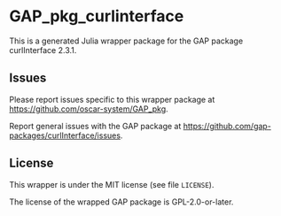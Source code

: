 # GAP_pkg_curlinterface

This is a generated Julia wrapper package for the GAP package curlInterface 2.3.1.

## Issues

Please report issues specific to this wrapper package at <https://github.com/oscar-system/GAP_pkg>.

Report general issues with the GAP package at <https://github.com/gap-packages/curlInterface/issues>.

## License

This wrapper is under the MIT license (see file `LICENSE`).

The license of the wrapped GAP package is GPL-2.0-or-later.
